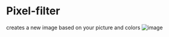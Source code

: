 # Pixel-filter
creates a new image based on your picture and colors
![image](https://user-images.githubusercontent.com/84266444/216815101-af76e9d9-c020-4234-aba7-5dd1f9cc0482.png)
